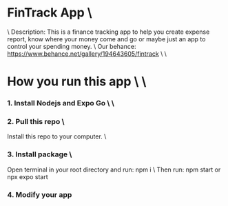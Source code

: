 # FinTrack App  \\
\\
Description: This is a finance tracking app to help you create expense report, know where your money come and go or maybe just an app to control your spending money. \\
Our behance: https://www.behance.net/gallery/194643605/fintrack
\\
\\
# How you run this app \\ \\
### 1. Install Nodejs and Expo Go \\ \\
### 2. Pull this repo \\
Install this repo to your computer. \\
### 3. Install package \\
Open terminal in your root directory and run: npm i
\\
Then run: npm start or npx expo start
### 4. Modify your app


